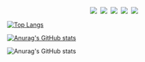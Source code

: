 

<div align="center">
  <img src="https://img.shields.io/badge/python-3670A0?style=for-the-badge&logo=python&logoColor=ffdd54" />&nbsp
  <img src="https://img.shields.io/badge/pandas-150458.svg?style=for-the-badge&logo=pandas&logoColor=white" />&nbsp
  <img src="https://img.shields.io/badge/numpy-4d77cf.svg?style=for-the-badge&logo=numpy&logoColor=white" />&nbsp
  <img src="https://img.shields.io/badge/Matplotlib-11557c.svg?style=for-the-badge&logo=Matplotlib&logoColor=white" />&nbsp
  <img src="https://img.shields.io/badge/MySQL-4479A1.svg?style=for-the-badge&logo=MySQL&logoColor=white" />&nbsp
</div>

[![Top Langs](https://github-readme-stats.vercel.app/api/top-langs/?username=JaehwanKim00)](https://github.com/anuraghazra/github-readme-stats)

[![Anurag's GitHub stats](https://github-readme-stats.vercel.app/api?username=JaehwanKim00)](https://github.com/anuraghazra/github-readme-stats)

![Anurag's GitHub stats](https://github-readme-stats.vercel.app/api?username=JaehwanKim00&hide=contribs,prs&show_icons=true&theme=테마)

<!--
**JaehwanKim00/JaeHwanKim00** is a ✨ _special_ ✨ repository because its `README.md` (this file) appears on your GitHub profile.

Here are some ideas to get you started:

- 🔭 I’m currently working on ...
- 🌱 I’m currently learning ...
- 👯 I’m looking to collaborate on ...
- 🤔 I’m looking for help with ...
- 💬 Ask me about ...
- 📫 How to reach me: ...
- 😄 Pronouns: ...
- ⚡ Fun fact: ...
-->
